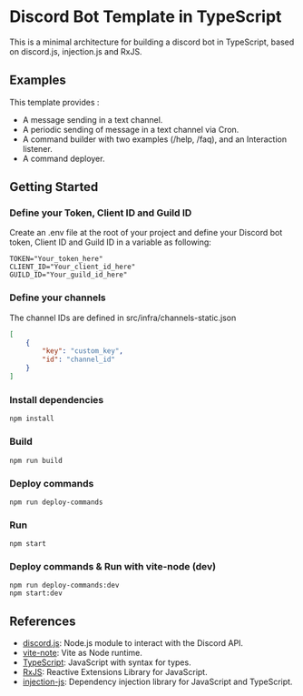 # Discord Bot Template in TypeScript

This is a minimal architecture for building a discord bot in TypeScript, based on discord.js, injection.js and RxJS.

## Examples

This template provides :
- A message sending in a text channel.
- A periodic sending of message in a text channel via Cron.
- A command builder with two examples (/help, /faq), and an Interaction listener.
- A command deployer.

## Getting Started

### Define your Token, Client ID and Guild ID

Create an .env file at the root of your project and define your Discord bot token, Client ID and Guild ID in a variable as following:
```shell
TOKEN="Your_token_here"
CLIENT_ID="Your_client_id_here"
GUILD_ID="Your_guild_id_here"
```

### Define your channels

The channel IDs are defined in src/infra/channels-static.json
```json
[
    {
        "key": "custom_key",
        "id": "channel_id"
    }
]
```

### Install dependencies

```shell
npm install
```

### Build

```shell
npm run build
```

### Deploy commands

```shell
npm run deploy-commands
```

### Run

```shell
npm start
```

### Deploy commands & Run with vite-node (dev)

```shell
npm run deploy-commands:dev
npm start:dev
```

## References

- [discord.js](https://discord.js.org): Node.js module to interact with the Discord API.
- [vite-note](https://github.com/vitest-dev/vitest/tree/main/packages/vite-node): Vite as Node runtime.
- [TypeScript](https://www.typescriptlang.org): JavaScript with syntax for types.
- [RxJS](https://rxjs.dev): Reactive Extensions Library for JavaScript.
- [injection-js](https://github.com/mgechev/injection-js): Dependency injection library for JavaScript and TypeScript.
